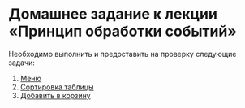 # Домашнее задание к лекции «Принцип обработки событий»

Необходимо выполнить и предоставить на проверку следующие задачи:

1. [Меню](./menu/)
2. [Сортировка таблицы](./table/)
3. [Добавить в корзину](./shop/)

